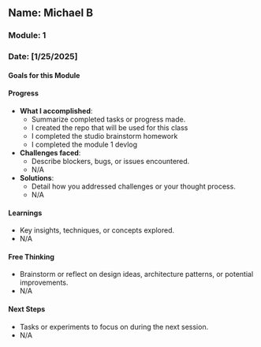 <!-- Markdown Docs: https://docs.github.com/en/get-started/writing-on-github/getting-started-with-writing-and-formatting-on-github/basic-writing-and-formatting-syntax -->
## Name: Michael B
### Module: 1

<!-- Repeat the below as needed-->
### Date: [1/25/2025]

#### Goals for this Module
<!-- Example Template (include the brackets to make a checklist, fill them in as appropriate
- [ ] Setup IT265 Repo
- [ ] Studio Brainstorm
- [ ] Module 1 Devlog
-->

#### Progress
- **What I accomplished**:
  - Summarize completed tasks or progress made.
  - I created the repo that will be used for this class
  - I completed the studio brainstorm homework
  - I completed the module 1 devlog <!--Your entry here or N/A if not applicable for this entry-->
- **Challenges faced**:
  - Describe blockers, bugs, or issues encountered.
  - N/A <!--Your entry here or N/A if not applicable for this entry-->
- **Solutions**:
  - Detail how you addressed challenges or your thought process.
  - N/A <!--Your entry here or N/A if not applicable for this entry-->

#### Learnings
- Key insights, techniques, or concepts explored.
- N/A <!--Your entry here or N/A if not applicable for this entry-->

#### Free Thinking
- Brainstorm or reflect on design ideas, architecture patterns, or potential improvements.
- N/A <!--Your entry here or N/A if not applicable for this entry-->
<!--

- Example prompts:
  - "What if the player interactions were asynchronous instead of real-time?"
  - "How could ECS improve performance in this system?"
  - "Does my current design support scalability? How can it improve?"
  
-->

#### Next Steps
- Tasks or experiments to focus on during the next session.
- N/A  <!--Your entry here or N/A if not applicable for this entry-->
